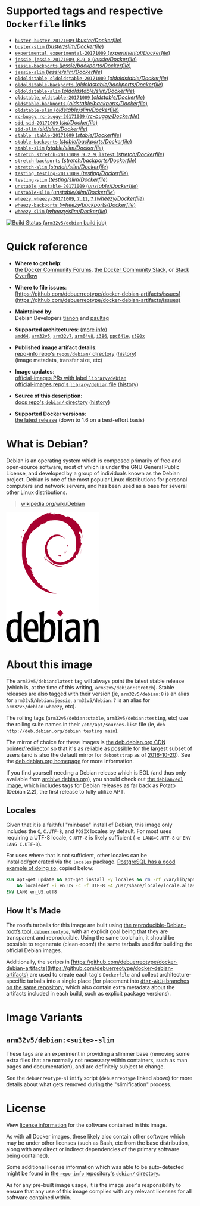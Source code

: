 <!--

********************************************************************************

WARNING:

    DO NOT EDIT "debian/README.md"

    IT IS AUTO-GENERATED

    (from the other files in "debian/" combined with a set of templates)

********************************************************************************

-->

# Supported tags and respective `Dockerfile` links

-	[`buster`, `buster-20171009` (*buster/Dockerfile*)](https://github.com/debuerreotype/docker-debian-artifacts/blob/820ba75e469d4ed07aa22c925493d5e4d15bbe54/buster/Dockerfile)
-	[`buster-slim` (*buster/slim/Dockerfile*)](https://github.com/debuerreotype/docker-debian-artifacts/blob/820ba75e469d4ed07aa22c925493d5e4d15bbe54/buster/slim/Dockerfile)
-	[`experimental`, `experimental-20171009` (*experimental/Dockerfile*)](https://github.com/debuerreotype/docker-debian-artifacts/blob/820ba75e469d4ed07aa22c925493d5e4d15bbe54/experimental/Dockerfile)
-	[`jessie`, `jessie-20171009`, `8.9`, `8` (*jessie/Dockerfile*)](https://github.com/debuerreotype/docker-debian-artifacts/blob/820ba75e469d4ed07aa22c925493d5e4d15bbe54/jessie/Dockerfile)
-	[`jessie-backports` (*jessie/backports/Dockerfile*)](https://github.com/debuerreotype/docker-debian-artifacts/blob/820ba75e469d4ed07aa22c925493d5e4d15bbe54/jessie/backports/Dockerfile)
-	[`jessie-slim` (*jessie/slim/Dockerfile*)](https://github.com/debuerreotype/docker-debian-artifacts/blob/820ba75e469d4ed07aa22c925493d5e4d15bbe54/jessie/slim/Dockerfile)
-	[`oldoldstable`, `oldoldstable-20171009` (*oldoldstable/Dockerfile*)](https://github.com/debuerreotype/docker-debian-artifacts/blob/820ba75e469d4ed07aa22c925493d5e4d15bbe54/oldoldstable/Dockerfile)
-	[`oldoldstable-backports` (*oldoldstable/backports/Dockerfile*)](https://github.com/debuerreotype/docker-debian-artifacts/blob/820ba75e469d4ed07aa22c925493d5e4d15bbe54/oldoldstable/backports/Dockerfile)
-	[`oldoldstable-slim` (*oldoldstable/slim/Dockerfile*)](https://github.com/debuerreotype/docker-debian-artifacts/blob/820ba75e469d4ed07aa22c925493d5e4d15bbe54/oldoldstable/slim/Dockerfile)
-	[`oldstable`, `oldstable-20171009` (*oldstable/Dockerfile*)](https://github.com/debuerreotype/docker-debian-artifacts/blob/820ba75e469d4ed07aa22c925493d5e4d15bbe54/oldstable/Dockerfile)
-	[`oldstable-backports` (*oldstable/backports/Dockerfile*)](https://github.com/debuerreotype/docker-debian-artifacts/blob/820ba75e469d4ed07aa22c925493d5e4d15bbe54/oldstable/backports/Dockerfile)
-	[`oldstable-slim` (*oldstable/slim/Dockerfile*)](https://github.com/debuerreotype/docker-debian-artifacts/blob/820ba75e469d4ed07aa22c925493d5e4d15bbe54/oldstable/slim/Dockerfile)
-	[`rc-buggy`, `rc-buggy-20171009` (*rc-buggy/Dockerfile*)](https://github.com/debuerreotype/docker-debian-artifacts/blob/820ba75e469d4ed07aa22c925493d5e4d15bbe54/rc-buggy/Dockerfile)
-	[`sid`, `sid-20171009` (*sid/Dockerfile*)](https://github.com/debuerreotype/docker-debian-artifacts/blob/820ba75e469d4ed07aa22c925493d5e4d15bbe54/sid/Dockerfile)
-	[`sid-slim` (*sid/slim/Dockerfile*)](https://github.com/debuerreotype/docker-debian-artifacts/blob/820ba75e469d4ed07aa22c925493d5e4d15bbe54/sid/slim/Dockerfile)
-	[`stable`, `stable-20171009` (*stable/Dockerfile*)](https://github.com/debuerreotype/docker-debian-artifacts/blob/820ba75e469d4ed07aa22c925493d5e4d15bbe54/stable/Dockerfile)
-	[`stable-backports` (*stable/backports/Dockerfile*)](https://github.com/debuerreotype/docker-debian-artifacts/blob/820ba75e469d4ed07aa22c925493d5e4d15bbe54/stable/backports/Dockerfile)
-	[`stable-slim` (*stable/slim/Dockerfile*)](https://github.com/debuerreotype/docker-debian-artifacts/blob/820ba75e469d4ed07aa22c925493d5e4d15bbe54/stable/slim/Dockerfile)
-	[`stretch`, `stretch-20171009`, `9.2`, `9`, `latest` (*stretch/Dockerfile*)](https://github.com/debuerreotype/docker-debian-artifacts/blob/820ba75e469d4ed07aa22c925493d5e4d15bbe54/stretch/Dockerfile)
-	[`stretch-backports` (*stretch/backports/Dockerfile*)](https://github.com/debuerreotype/docker-debian-artifacts/blob/820ba75e469d4ed07aa22c925493d5e4d15bbe54/stretch/backports/Dockerfile)
-	[`stretch-slim` (*stretch/slim/Dockerfile*)](https://github.com/debuerreotype/docker-debian-artifacts/blob/820ba75e469d4ed07aa22c925493d5e4d15bbe54/stretch/slim/Dockerfile)
-	[`testing`, `testing-20171009` (*testing/Dockerfile*)](https://github.com/debuerreotype/docker-debian-artifacts/blob/820ba75e469d4ed07aa22c925493d5e4d15bbe54/testing/Dockerfile)
-	[`testing-slim` (*testing/slim/Dockerfile*)](https://github.com/debuerreotype/docker-debian-artifacts/blob/820ba75e469d4ed07aa22c925493d5e4d15bbe54/testing/slim/Dockerfile)
-	[`unstable`, `unstable-20171009` (*unstable/Dockerfile*)](https://github.com/debuerreotype/docker-debian-artifacts/blob/820ba75e469d4ed07aa22c925493d5e4d15bbe54/unstable/Dockerfile)
-	[`unstable-slim` (*unstable/slim/Dockerfile*)](https://github.com/debuerreotype/docker-debian-artifacts/blob/820ba75e469d4ed07aa22c925493d5e4d15bbe54/unstable/slim/Dockerfile)
-	[`wheezy`, `wheezy-20171009`, `7.11`, `7` (*wheezy/Dockerfile*)](https://github.com/debuerreotype/docker-debian-artifacts/blob/820ba75e469d4ed07aa22c925493d5e4d15bbe54/wheezy/Dockerfile)
-	[`wheezy-backports` (*wheezy/backports/Dockerfile*)](https://github.com/debuerreotype/docker-debian-artifacts/blob/820ba75e469d4ed07aa22c925493d5e4d15bbe54/wheezy/backports/Dockerfile)
-	[`wheezy-slim` (*wheezy/slim/Dockerfile*)](https://github.com/debuerreotype/docker-debian-artifacts/blob/820ba75e469d4ed07aa22c925493d5e4d15bbe54/wheezy/slim/Dockerfile)

[![Build Status](https://doi-janky.infosiftr.net/job/multiarch/job/arm32v5/job/debian/badge/icon) (`arm32v5/debian` build job)](https://doi-janky.infosiftr.net/job/multiarch/job/arm32v5/job/debian/)

# Quick reference

-	**Where to get help**:  
	[the Docker Community Forums](https://forums.docker.com/), [the Docker Community Slack](https://blog.docker.com/2016/11/introducing-docker-community-directory-docker-community-slack/), or [Stack Overflow](https://stackoverflow.com/search?tab=newest&q=docker)

-	**Where to file issues**:  
	[https://github.com/debuerreotype/docker-debian-artifacts/issues](https://github.com/debuerreotype/docker-debian-artifacts/issues)

-	**Maintained by**:  
	Debian Developers [tianon](https://qa.debian.org/developer.php?login=tianon) and [paultag](https://qa.debian.org/developer.php?login=paultag)

-	**Supported architectures**: ([more info](https://github.com/docker-library/official-images#architectures-other-than-amd64))  
	[`amd64`](https://hub.docker.com/r/amd64/debian/), [`arm32v5`](https://hub.docker.com/r/arm32v5/debian/), [`arm32v7`](https://hub.docker.com/r/arm32v7/debian/), [`arm64v8`](https://hub.docker.com/r/arm64v8/debian/), [`i386`](https://hub.docker.com/r/i386/debian/), [`ppc64le`](https://hub.docker.com/r/ppc64le/debian/), [`s390x`](https://hub.docker.com/r/s390x/debian/)

-	**Published image artifact details**:  
	[repo-info repo's `repos/debian/` directory](https://github.com/docker-library/repo-info/blob/master/repos/debian) ([history](https://github.com/docker-library/repo-info/commits/master/repos/debian))  
	(image metadata, transfer size, etc)

-	**Image updates**:  
	[official-images PRs with label `library/debian`](https://github.com/docker-library/official-images/pulls?q=label%3Alibrary%2Fdebian)  
	[official-images repo's `library/debian` file](https://github.com/docker-library/official-images/blob/master/library/debian) ([history](https://github.com/docker-library/official-images/commits/master/library/debian))

-	**Source of this description**:  
	[docs repo's `debian/` directory](https://github.com/docker-library/docs/tree/master/debian) ([history](https://github.com/docker-library/docs/commits/master/debian))

-	**Supported Docker versions**:  
	[the latest release](https://github.com/docker/docker-ce/releases/latest) (down to 1.6 on a best-effort basis)

# What is Debian?

Debian is an operating system which is composed primarily of free and open-source software, most of which is under the GNU General Public License, and developed by a group of individuals known as the Debian project. Debian is one of the most popular Linux distributions for personal computers and network servers, and has been used as a base for several other Linux distributions.

> [wikipedia.org/wiki/Debian](https://en.wikipedia.org/wiki/Debian)

![logo](https://raw.githubusercontent.com/docker-library/docs/b449be7df57e9ed9086bb5821bfb5d6cdc5d67a4/debian/logo.png)

# About this image

The `arm32v5/debian:latest` tag will always point the latest stable release (which is, at the time of this writing, `arm32v5/debian:stretch`). Stable releases are also tagged with their version (ie, `arm32v5/debian:8` is an alias for `arm32v5/debian:jessie`, `arm32v5/debian:7` is an alias for `arm32v5/debian:wheezy`, etc).

The rolling tags (`arm32v5/debian:stable`, `arm32v5/debian:testing`, etc) use the rolling suite names in their `/etc/apt/sources.list` file (ie, `deb http://deb.debian.org/debian testing main`).

The mirror of choice for these images is [the deb.debian.org CDN pointer/redirector](https://deb.debian.org) so that it's as reliable as possible for the largest subset of users (and is also the default mirror for `debootstrap` as of [2016-10-20](https://anonscm.debian.org/cgit/d-i/debootstrap.git/commit/?id=9e8bc60ad1ccf3a25ce7890526b70059f3e770de)). See the [deb.debian.org homepage](https://deb.debian.org) for more information.

If you find yourself needing a Debian release which is EOL (and thus only available from [archive.debian.org](http://archive.debian.org)), you should check out [the `debian/eol` image](https://hub.docker.com/r/debian/eol/), which includes tags for Debian releases as far back as Potato (Debian 2.2), the first release to fully utilize APT.

## Locales

Given that it is a faithful "minbase" install of Debian, this image only includes the `C`, `C.UTF-8`, and `POSIX` locales by default. For most uses requiring a UTF-8 locale, `C.UTF-8` is likely sufficient (`-e LANG=C.UTF-8` or `ENV LANG C.UTF-8`).

For uses where that is not sufficient, other locales can be installed/generated via the `locales` package. [PostgreSQL has a good example of doing so](https://github.com/docker-library/postgres/blob/69bc540ecfffecce72d49fa7e4a46680350037f9/9.6/Dockerfile#L21-L24), copied below:

```dockerfile
RUN apt-get update && apt-get install -y locales && rm -rf /var/lib/apt/lists/* \
	&& localedef -i en_US -c -f UTF-8 -A /usr/share/locale/locale.alias en_US.UTF-8
ENV LANG en_US.utf8
```

## How It's Made

The rootfs tarballs for this image are built using [the reproducible-Debian-rootfs tool, `debuerreotype`](https://github.com/debuerreotype/debuerreotype), with an explicit goal being that they are transparent and reproducible. Using the same toolchain, it should be possible to regenerate (clean-room!) the same tarballs used for building the official Debian images.

Additionally, the scripts in [https://github.com/debuerreotype/docker-debian-artifacts](https://github.com/debuerreotype/docker-debian-artifacts) are used to create each tag's `Dockerfile` and collect architecture-specific tarballs into a single place (for placement into [`dist-ARCH` branches on the same repository](https://github.com/debuerreotype/docker-debian-artifacts/branches), which also contain extra metadata about the artifacts included in each build, such as explicit package versions).

# Image Variants

## `arm32v5/debian:<suite>-slim`

These tags are an experiment in providing a slimmer base (removing some extra files that are normally not necessary within containers, such as man pages and documentation), and are definitely subject to change.

See the `debuerreotype-slimify` script (`debuerreotype` linked above) for more details about what gets removed during the "slimification" process.

# License

View [license information](https://www.debian.org/social_contract#guidelines) for the software contained in this image.

As with all Docker images, these likely also contain other software which may be under other licenses (such as Bash, etc from the base distribution, along with any direct or indirect dependencies of the primary software being contained).

Some additional license information which was able to be auto-detected might be found in [the `repo-info` repository's `debian/` directory](https://github.com/docker-library/repo-info/tree/master/repos/debian).

As for any pre-built image usage, it is the image user's responsibility to ensure that any use of this image complies with any relevant licenses for all software contained within.
